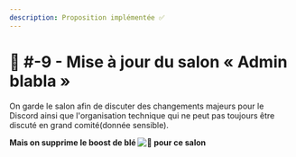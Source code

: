 ```yaml
---
description: Proposition implémentée ✅
---
```


# 📜 #-9 - Mise à jour du salon « Admin blabla »

On garde le salon afin de discuter des changements majeurs pour le Discord ainsi que l'organisation technique qui ne peut pas toujours être discuté en grand comité(donnée sensible).

**Mais on supprime le boost de blé **![🌾](https://discord.com/assets/e12380ed13d4f1c0633d0166042bbea1.svg)** pour ce salon**
